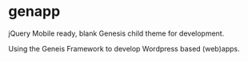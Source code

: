 # genapp
jQuery Mobile ready, blank Genesis child theme for development.

Using the Geneis Framework to develop Wordpress based (web)apps.
